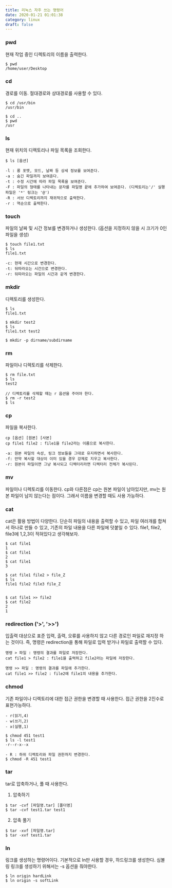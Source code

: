 ```yaml
---
title: 리눅스 자주 쓰는 명령어
date: 2020-01-21 01:01:38
category: linux
draft: false
---
```


### pwd
현재 작업 중인 디렉토리의 이름을 출력한다.

```
$ pwd
/home/user/Desktop
```

### cd
경로를 이동. 절대경로와 상대경로를 사용할 수 있다.

```
$ cd /usr/bin
/usr/bin

$ cd ..
$ pwd
/usr
```

### ls
현재 위치의 디렉토리나 파일 목록을 조회한다.

```
$ ls [옵션]
```

```
-l : 롱 포맷, 모드, 날짜 등 상세 정보를 보여준다.
-a : 숨긴 파일까지 보여준다.
-t : 수정 시간에 따라 파일 목록을 보여준다.
-F : 파일의 형태를 나타내는 문자를 파일명 끝에 추가하여 보여준다. (디렉토리는'/' 실행파일은 '*' 링크는 '@')
-R : 서브 디렉토리까지 재귀적으로 출력한다.
-r : 역순으로 출력한다.
```

### touch
파일의 날짜 및 시간 정보를 변경하거나 생성한다. (옵션을 지정하지 않을 시 크기가 0인 파일을 생성)

```
$ touch file1.txt
$ ls
file1.txt
```

```
-c: 현재 시간으로 변경한다.
-t: 뒤따라오는 시간으로 변경한다.
-r: 뒤따라오는 파일의 시간과 같게 변경한다.
```

### mkdir
디렉토리를 생성한다.

```
$ ls
file1.txt

$ mkdir test2
$ ls
file1.txt test2

$ mkdir -p dirname/subdirname
```

### rm
파일이나 디렉토리를 삭제한다.

```
$ rm file.txt
$ ls
test2

// 디렉토리를 삭제할 때는 r 옵션을 주어야 한다.
$ rm -r test2
$ ls

```

### cp
파일을 복사한다.

```
cp [옵션] [원본] [사본]
cp file1 file2 : file1을 file2라는 이름으로 복사한다.
```

```
-a: 원본 파일의 속성, 링크 정보들을 그대로 유지하면서 복사한다.
-f: 만약 복사할 대상이 이미 있을 경우 강제로 지우고 복사한다.
-r: 원본이 파일이면 그냥 복사되고 디렉터리라면 디렉터리 전체가 복사된다.
```

### mv
파일이나 디렉토리를 이동한다. cp와 다른점은 cp는 원본 파일이 남아있지만, mv는 원본 파일이 남지 않는다는 점이다. 그래서 이름을 변경할 때도 사용 가능하다.

### cat
cat은 활용 방법이 다양한다. 단순히 파일의 내용을 출력할 수 있고, 파일 여러개를 합쳐서 하나로 만들 수 있고, 기존의 파일 내용을 다른 파일에 덧붙일 수 있다. file1, file2, file3에 1,2,3이 적혀있다고 생각해보자.

```
$ cat file1
1
$ cat file1
2
$ cat file1
3

$ cat file1 file2 > file_Z
$ ls
file1 file2 file3 file_Z


$ cat file1 >> file2
$ cat file2
2
1
```

### redirection ('>', '>>')
입출력 대상으로 표준 입력, 출력, 오류를 사용하지 않고 다른 경로인 파일로 재지정 하는 것이다. 즉, 명령은 redirection을 통해 파일로 입력 받거나 파일로 출력할 수 있다.

```
명령 > 파일 : 명령의 결과를 파일로 저장한다.
cat file1 > file2 : file1을 출력하고 file2라는 파일에 저장한다.

명령 >> 파일 : 명령의 결과를 파일에 추가한다.
cat file1 >> file2 : file2에 file1의 내용을 추가한다.
```

### chmod
기존 파일이나 디렉토리에 대한 접근 권한을 변경할 때 사용한다.
접근 권한을 2진수로 표현가능하다.

```
- r(읽기,4)
- w(쓰기,2)
- x(실행,1)

$ chmod 451 test1
$ ls -l test1
-r--r-x--x

- R : 하위 디렉토리와 파일 권한까지 변경한다.
$ chmod -R 451 test1
```

### tar
tar로 압축하거나, 풀 때 사용한다.
1. 압축하기

```
$ tar -cvf [파일명.tar] [폴더명]
$ tar -cvf test1.tar test1
```

2. 압축 풀기

```
$ tar -xvf [파일명.tar]
$ tar -xvf test1.tar
```

### ln
링크를 생성하는 명령어이다. 기본적으로 ln만 사용할 경우, 하드링크를 생성한다.
심볼링 링크를 생성하기 위해서는 -s 옵션을 줘야한다.

```
$ ln origin hardLink
$ ln origin -s softLink
```


